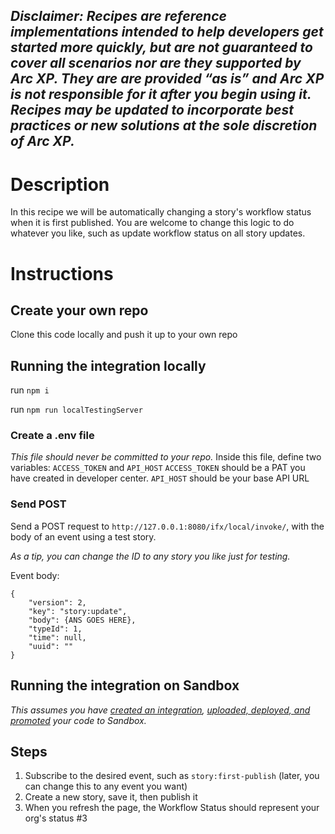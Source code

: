## _*Disclaimer:* Recipes are reference implementations intended to help developers get started more quickly, but are not guaranteed to cover all scenarios nor are they supported by Arc XP. They are are provided “as is” and Arc XP is not responsible for it after you begin using it. Recipes may be updated to incorporate best practices or new solutions at the sole discretion of Arc XP._

# Description
In this recipe we will be automatically changing a story's workflow status when it is first published. You are welcome to change this logic to do whatever you like, such as update workflow status on all story updates.

# Instructions

## Create your own repo
Clone this code locally and push it up to your own repo

## Running the integration locally
run `npm i`

run `npm run localTestingServer`

### Create a .env file
_This file should never be committed to your repo._
Inside this file, define two variables: `ACCESS_TOKEN` and `API_HOST`
`ACCESS_TOKEN` should be a PAT you have created in developer center.
`API_HOST` should be your base API URL

### Send POST
Send a POST request to `http://127.0.0.1:8080/ifx/local/invoke/`, with the body of an event using a test story. 

_As a tip, you can change the ID to any story you like just for testing._

Event body:
```
{
    "version": 2,
    "key": "story:update",
    "body": {ANS GOES HERE},
    "typeId": 1,
    "time": null,
    "uuid": ""
}
```

## Running the integration on Sandbox
_This assumes you have [created an integration](https://alc-swagger-template.s3.amazonaws.com/docs/swagger/index.html?url=ifx/admin/prod/swagger.json#operations-integrations-Create-a-new), [uploaded, deployed, and promoted](https://alc-swagger-template.s3.amazonaws.com/docs/swagger/index.html?url=ifx/admin/prod/swagger.json#operations-tag-bundles) your code to Sandbox._

## Steps
1. Subscribe to the desired event, such as `story:first-publish` (later, you can change this to any event you want)
2. Create a new story, save it, then publish it
3. When you refresh the page, the Workflow Status should represent your org's status #3
